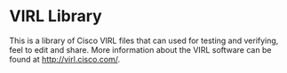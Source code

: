 # VIRL Library
This is a library of Cisco VIRL files that can used for testing and verifying, feel to edit and share. More information about the VIRL software can be found at http://virl.cisco.com/. 

